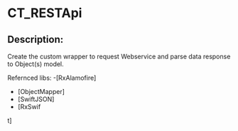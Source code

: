 # CT_RESTApi

## Description: 
Create the custom wrapper to request Webservice and parse data response to Object(s) model. 

Refernced libs:
-[RxAlamofire] 
- [ObjectMapper]
- [SwiftJSON]
- [RxSwif



t]
